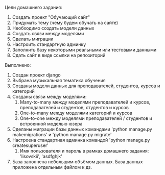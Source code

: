Цели домашнего задания:
1. Создать проект "Обучающий сайт"
2. Придумать тему (чему будем обучать на сайте)
3. Необходимо создать модели данных
4. Создать связи между моделями
5. Сделать миграции
6. Настроить стандартную админку
7. Заполнить базу некоторыми реальными или тестовыми данными
8. Сдать сайт в виде ссылки на репозиторий

Выполнено:
1. Создан проект django
2. Выбрана музыкальная тематика обучения
3. Созданы модели данных для преподавателей, студентов, курсов и категорий
4. Созданы связи между моделями:
    1. Many-to-many между моделями преподавателей и курсов, преподавателей и студентов, студентов и курсов
    2. One-to-many между моделями категорий и курсов
    3. One-to-one между моделями преподавателей / студентов и встроенной моделью юзера
5. Сделаны миграции базы данных командами 'python manage.py makemigrations' и 'python manage.py migrate'
6. Настроена стандартная админка командой 'python manage.py createsuperuser'
    1. Имя пользователя и пароль в рамках домашнего задания: 'lisovskii', 'asdfghjk'
7. База заполнена небольшим объёмом данных. База данных приложена отдельным файлом к дз.